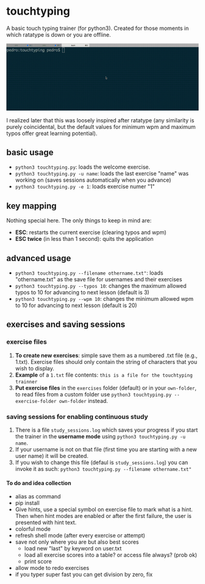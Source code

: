 # touchtyping
A basic touch typing trainer (for python3). Created for those moments in which ratatype is down or you are offline. 

![image](https://raw.githubusercontent.com/PedroLopes/touchtyping/master/images/demo.gif)

I realized later that this was loosely inspired after ratatype (any similarity is purely coincidental, but the default values for minimum wpm and maximum typos offer great learning potential).

## basic usage
* ``python3 touchtyping.py``: loads the welcome exercise.
* ``python3 touchtyping.py -u name``: loads the last exercise "name" was working on (saves sessions automatically when you advance)
* ``python3 touchtyping.py -e 1``: loads exercise numer "1"

## key mapping
Nothing special here. The only things to keep in mind are:

* **ESC**: restarts the current exercise (clearing typos and wpm)
* **ESC twice** (in less than 1 second): quits the application

## advanced usage
* ``python3 touchtyping.py --filename othername.txt"``: loads "othername.txt" as the save file for usernames and their exercises
* ``python3 touchtyping.py --typos 10``: changes the maximum allowed typos to 10 for advancing to next lesson (default is 3)
* ``python3 touchtyping.py --wpm 10``: changes the minimum allowed wpm to 10 for advancing to next lesson (default is 20)

## exercises and saving sessions

### exercise files
1. **To create new exercises**: simple save them as a numbered .txt file (e.g., 1.txt). Exercise files should only contain the string of characters that you wish to display.
2. **Example** of a ``1.txt`` file contents:
   ``this is a file for the touchtyping trainner``
3. **Put exercise files** in the ``exercises`` folder (default) or in your ``own-folder``, to read files from a custom folder use ``python3 touchtyping.py --exercise-folder own-folder`` instead.
   
### saving sessions for enabling continuous study
1. There is a file ``study_sessions.log`` which saves your progress if you start the trainer in the **username mode** using ``python3 touchtyping.py -u name``. 
2. If your username is not on that file (first time you are starting with a new user name) it will be created.
3. If you wish to change this file (defaul is ``study_sessions.log``) you can invoke it as such:  ``python3 touchtyping.py --filename othername.txt"``

#### To do and idea collection
* alias as command
* pip install
* Give hints, use a special symbol on exercise file to mark what is a hint. Then when hint modes are enabled or after the first failure, the user is presented with hint text. 
* colorful mode
* refresh shell mode (after every exercise or attempt)
* save not only where you are but also best scores
  * load new "last" by keyword on user.txt
  * load all exercise scores into a table? or access file always? (prob ok)
  * print score
* allow mode to redo exercises
* if you typer super fast you can get division by zero, fix
